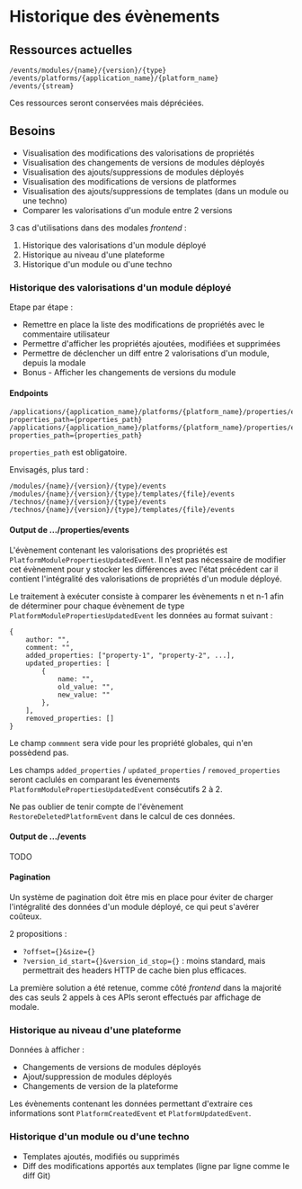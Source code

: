 # Historique des évènements

## Ressources actuelles

    /events/modules/{name}/{version}/{type}
    /events/platforms/{application_name}/{platform_name}
    /events/{stream}

Ces ressources seront conservées mais dépréciées.

## Besoins

* Visualisation des modifications des valorisations de propriétés
* Visualisation des changements de versions de modules déployés
* Visualisation des ajouts/suppressions de modules déployés
* Visualisation des modifications de versions de platformes
* Visualisation des ajouts/suppressions de templates (dans un module ou une techno)
* Comparer les valorisations d'un module entre 2 versions

3 cas d'utilisations dans des modales _frontend_ :
1. Historique des valorisations d'un module déployé
1. Historique au niveau d'une plateforme
1. Historique d'un module ou d'une techno

### Historique des valorisations d'un module déployé

Etape par étape :
* Remettre en place la liste des modifications de propriétés avec le commentaire utilisateur
* Permettre d'afficher les propriétés ajoutées, modifiées et supprimées
* Permettre de déclencher un diff entre 2 valorisations d'un module, depuis la modale
* Bonus - Afficher les changements de versions du module

#### Endpoints

    /applications/{application_name}/platforms/{platform_name}/properties/events?properties_path={properties_path}
    /applications/{application_name}/platforms/{platform_name}/properties/events?properties_path={properties_path}

`properties_path` est obligatoire.

Envisagés, plus tard :

    /modules/{name}/{version}/{type}/events
    /modules/{name}/{version}/{type}/templates/{file}/events
    /technos/{name}/{version}/{type}/events
    /technos/{name}/{version}/{type}/templates/{file}/events

#### Output de .../properties/events

L'évènement contenant les valorisations des propriétés est `PlatformModulePropertiesUpdatedEvent`. Il n'est pas nécessaire de modifier cet évènement pour y stocker les différences avec l'état précédent car il contient l'intégralité des valorisations de propriétés d'un module déployé.

Le traitement à exécuter consiste à comparer les évènements n et n-1 afin de déterminer pour chaque évènement de type `PlatformModulePropertiesUpdatedEvent` les données au format suivant :

    {
        author: "",
        comment: "",
        added_properties: ["property-1", "property-2", ...],
        updated_properties: [
            {
                name: "",
                old_value: "",
                new_value: ""
            },
        ],
        removed_properties: []
    }

Le champ `commment` sera vide pour les propriété globales, qui n'en possèdend pas.

Les champs `added_properties` / `updated_properties` / `removed_properties`
seront caclulés en comparant les évenements `PlatformModulePropertiesUpdatedEvent` consécutifs 2 à 2.

Ne pas oublier de tenir compte de l'évènement `RestoreDeletedPlatformEvent` dans le calcul de ces données.

#### Output de .../events

TODO

#### Pagination

Un système de pagination doit être mis en place pour éviter de charger l'intégralité des données d'un module déployé,
ce qui peut s'avérer coûteux.

2 propositions :

* `?offset={}&size={}`
* `?version_id_start={}&version_id_stop={}` : moins standard, mais permettrait des headers HTTP de cache bien plus efficaces.

La première solution a été retenue, comme côté _frontend_ dans la majorité des cas seuls 2 appels à ces APIs
seront effectués par affichage de modale.

### Historique au niveau d'une plateforme

Données à afficher :
* Changements de versions de modules déployés
* Ajout/suppression de modules déployés
* Changements de version de la plateforme

Les évènements contenant les données permettant d'extraire ces informations sont `PlatformCreatedEvent` et `PlatformUpdatedEvent`.

### Historique d'un module ou d'une techno

* Templates ajoutés, modifiés ou supprimés
* Diff des modifications apportés aux templates (ligne par ligne comme le diff Git)

